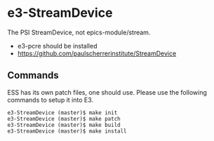 # e3-StreamDevice


The PSI StreamDevice, not epics-module/stream.

* e3-pcre should be installed 
* https://github.com/paulscherrerinstitute/StreamDevice


## Commands

ESS has its own patch files, one should use. Please use the following commands to setup it into E3.


```
e3-StreamDevice (master)$ make init
e3-StreamDevice (master)$ make patch
e3-StreamDevice (master)$ make build
e3-StreamDevice (master)$ make install
```
